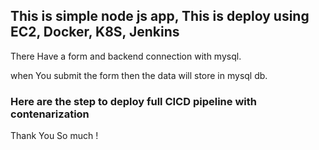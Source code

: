 ## This is simple node js app, This is deploy using EC2, Docker, K8S, Jenkins

There Have a form and backend connection with mysql. 

when You submit the form then the data will store in mysql db.

### Here are the step to deploy full CICD pipeline with contenarization 






Thank You So much !
